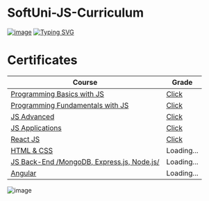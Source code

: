 # SoftUni-JS-Curriculum
[![image](https://user-images.githubusercontent.com/90397928/140603839-af82656c-6920-4732-863d-d85cc2aff7fc.png)](https://softuni.bg/)
[![Typing SVG](https://readme-typing-svg.herokuapp.com?multiline=true&width=650&lines=First+steps+into+the+world+of+Software+Development)](https://git.io/typing-svg)


# Certificates
| Course  | Grade |
| ------------- | ------------- |
| [Programming Basics with JS](https://softuni.bg/trainings/3362/programming-basics-with-javascript-april-2021)  | [Click](https://softuni.bg/certificates/details/106635/fdf2a94e) 
| [Programming Fundamentals with JS](https://softuni.bg/trainings/3367/js-fundamentals-may-2021)  | [Click](https://softuni.bg/certificates/details/111287/4aa78be1)  |
| [JS Advanced](https://softuni.bg/trainings/3487/js-advanced-september-2021/)  | [Click](https://softuni.bg/certificates/details/114887/d8170bd5)  |
| [JS Applications](https://softuni.bg/trainings/3488/js-applications-october-2021/)  | [Click](https://softuni.bg/certificates/details/120998/566ded97)  |
| [React JS](https://softuni.bg/trainings/3575/reactjs-november-2021)  | [Click](https://softuni.bg/certificates/details/122755/cd4e846e) | 
| [HTML & CSS](https://softuni.bg/trainings/3604/html-and-css-january-2022)  | Loading... | 
| [JS Back-End /MongoDB, Express.js, Node.js/](https://softuni.bg/trainings/3594/js-back-end-january-2022)  | Loading... | 
| [Angular](https://softuni.bg/trainings/3603/angular-march-2022)  | Loading... | 
![image](https://i.postimg.cc/YqkYTcyW/Graduation-Male-Version.png)





